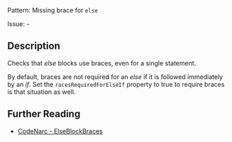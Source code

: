 Pattern: Missing brace for `else`

Issue: -

## Description

Checks that *else* blocks use braces, even for a single statement.

By default, braces are not required for an *else* if it is followed immediately by an *if*. Set the `racesRequiredForElseIf` property to true to require braces is that situation as well.

## Further Reading

* [CodeNarc - ElseBlockBraces](http://codenarc.sourceforge.net/codenarc-rules-braces.html#ElseBlockBraces)